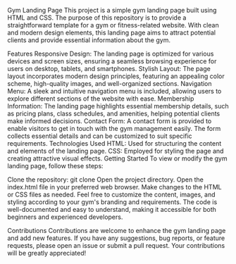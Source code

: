 Gym Landing Page
This project is a simple gym landing page built using HTML and CSS. The purpose of this repository is to provide a straightforward template for a gym or fitness-related website. With clean and modern design elements, this landing page aims to attract potential clients and provide essential information about the gym.

Features
Responsive Design: The landing page is optimized for various devices and screen sizes, ensuring a seamless browsing experience for users on desktop, tablets, and smartphones.
Stylish Layout: The page layout incorporates modern design principles, featuring an appealing color scheme, high-quality images, and well-organized sections.
Navigation Menu: A sleek and intuitive navigation menu is included, allowing users to explore different sections of the website with ease.
Membership Information: The landing page highlights essential membership details, such as pricing plans, class schedules, and amenities, helping potential clients make informed decisions.
Contact Form: A contact form is provided to enable visitors to get in touch with the gym management easily. The form collects essential details and can be customized to suit specific requirements.
Technologies Used
HTML: Used for structuring the content and elements of the landing page.
CSS: Employed for styling the page and creating attractive visual effects.
Getting Started
To view or modify the gym landing page, follow these steps:

Clone the repository: git clone 
Open the project directory.
Open the index.html file in your preferred web browser.
Make changes to the HTML or CSS files as needed.
Feel free to customize the content, images, and styling according to your gym's branding and requirements. The code is well-documented and easy to understand, making it accessible for both beginners and experienced developers.

Contributions
Contributions are welcome to enhance the gym landing page and add new features. If you have any suggestions, bug reports, or feature requests, please open an issue or submit a pull request. Your contributions will be greatly appreciated!
